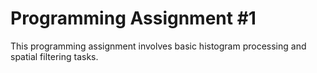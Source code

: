 # Programming Assignment #1

This programming assignment involves basic histogram processing and spatial filtering tasks.

